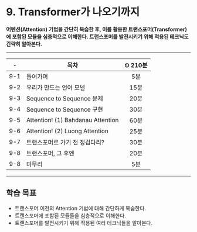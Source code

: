 # 9. Transformer가 나오기까지

**어텐션(Attention) 기법을 간단히 복습한 후, 이를 활용한 트랜스포머(Transformer)에 포함된 모듈을 심층적으로 이해한다. 트랜스포머를 발전시키기 위해 적용된 테크닉도 간략히 알아본다.**

---

|-|목차|⏲ 210분|
|:---:|---|:---:|
|9-1| 들어가며 | 5분|
|9-2| 우리가 만드는 언어 모델 | 15분|
|9-3| Sequence to Sequence 문제 | 20분|
|9-4| Sequence to Sequence 구현 | 30분|
|9-5| Attention! (1) Bahdanau Attention | 60분|
|9-6| Attention! (2) Luong Attention | 25분|
|9-7| 트랜스포머로 가기 전 징검다리? | 30분|
|9-8| 트랜스포머, 그 후엔 | 20분
|9-8| 마무리 | 5분|

---

## 학습 목표

- 트랜스포머 이전의 Attention 기법에 대해 간단하게 복습한다.
- 트랜스포머에 포함된 모듈들을 심층적으로 이해한다.
- 트랜스포머를 발전시키기 위해 적용된 여러 테크닉들을 알아본다.
